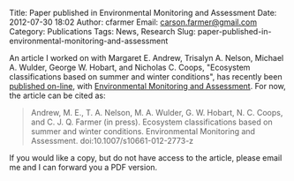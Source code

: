 Title: Paper published in Environmental Monitoring and Assessment
Date: 2012-07-30 18:02
Author: cfarmer
Email: carson.farmer@gmail.com
Category: Publications
Tags: News, Research
Slug: paper-published-in-environmental-monitoring-and-assessment

An article I worked on with Margaret E. Andrew, Trisalyn A. Nelson,
Michael A. Wulder, George W. Hobart, and Nicholas C. Coops, "Ecosystem
classifications based on summer and winter conditions", has recently
been [published on-line][], with [Environmental Monitoring and
Assessment][emaa]. For now, the article can be cited as:

> Andrew, M. E., T. A. Nelson, M. A. Wulder, G. W. Hobart, N. C. Coops,
> and C. J. Q. Farmer (in press). Ecosystem classifications based on
> summer and winter conditions. Environmental Monitoring and Assessment.
> doi:10.1007/s10661-012-2773-z

If you would like a copy, but do not have access to the article, please
email me and I can forward you a PDF version.

[published on-line]: http://www.springerlink.com/content/q9gnq10vp35m34r2/?MUD=MP
[emaa]: http://www.springerlink.com/content/0167-6369/

